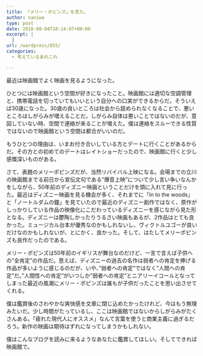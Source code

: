 ```yaml
---
title: 「メリー・ポピンズ」を見た。
author: naniwa
type: post
date: 2018-08-04T18:14:07+00:00
excerpt: |
  |
url: /wordpress/855/
categories:
  - 考えているあれこれ

---
```

最近は映画館でよく映画を見るようになった。

ひとつには映画館という空間が好きになったこと。映画館には適切な空調管理と、携帯電話を切っていてもいいという自分への口実ができるからだ。そういえば30歳になった。30歳の良いところは社会から舐められなくなることで、悪いところはしがらみが増えることだ。しがらみ自体は悪いことではないのだが、意図していない時、空間で連絡が来ることが増えた。僕は連絡をスルーできる性質ではないので映画館という空間は都合がいいのだ。
  
もうひとつの理由は、いまお付き合いしている方とデートに行くことがあるからだ。その方との初めてのデートはレイトショーだったので、映画館に行くと少し感慨深いものがある。
  
さて、表題のメリーポピンズだが、当然リバイバル上映になる。会場までの立川の映画館までる前日から宣伝文句である”爆音上映”について少し言い争いなんかをしながら、50年前のディズニー映画ということだけを頭に入れて見に行った。最近はディズニー映画を見る機会が多く、それまでに「In to the woods」と「ノートルダムの鐘」を見ていたので最近のディズニー創作ではなく、原作がしっかりしている作品の映像化にこだわっているディズニーを感じながら見た形となる。ディズニーは鬱陶しかったりうるさい映画もあるが、2作品はとても良かった。ミュージカル台本が優秀なのかもしれないし、ヴィクトルユゴーが良いだけなのかもしれないが、とにかく、良かった。そして、はたしてメリーポピンズも良作だったのである。
  
メリー・ポピンズは50年前のイギリスが舞台なのだけど、一言で言えば子供への”全肯定”の作品だ。思えば、ディズニーの過去の名作は弱者への肯定を捧げる作品が多いように感じるのだが、いや、”弱者への肯定”ではなく”人間への肯定”だ。”人間性への肯定”がいつしか”弱者への肯定”とニアリーイコールとなってしまった最近の風潮にメリー・ポピンズは誰もが子供だったことを思い出させてくれる。
  
僕は鑑賞後のさわやかな爽快感を文章に閉じ込めたかったけれど、今はもう無理みたいだ。少し時間がたっているし、ここは映画館ではないからしがらみがたくさんある。「疲れた現代人にオススメ」なんて言葉を使うと商業主義に過ぎるだろう。新作の映画は期待はずれになってしまうかもしれない。
  
僕はこんなブログを読みに来るようなあなたに鑑賞してほしい。そしてできれば映画館で。